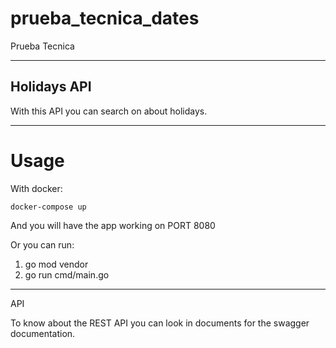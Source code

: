 # prueba_tecnica_dates
Prueba Tecnica

---------- 


## Holidays API

With this API you can search on about holidays.


----------

# Usage 

With docker:

```
docker-compose up

```

And you will have the app working on PORT 8080

Or you can run:

1. go mod vendor
2. go run cmd/main.go

------- 
API

To know about the REST API you can look in documents for the swagger documentation.